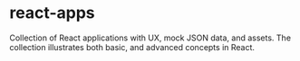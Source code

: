 # react-apps
 Collection of React applications with UX, mock JSON data, and assets. The collection illustrates both basic, and advanced concepts in React.
